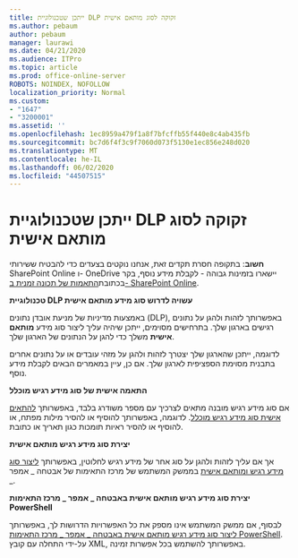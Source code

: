 ```yaml
---
title: ייתכן שטכנולוגיית DLP זקוקה לסוג מותאם אישית
ms.author: pebaum
author: pebaum
manager: laurawi
ms.date: 04/21/2020
ms.audience: ITPro
ms.topic: article
ms.prod: office-online-server
ROBOTS: NOINDEX, NOFOLLOW
localization_priority: Normal
ms.custom:
- "1647"
- "3200001"
ms.assetid: ''
ms.openlocfilehash: 1ec8959a479f1a8f7bfcffb55f440e8c4ab435fb
ms.sourcegitcommit: bc7d6f4f3c9f7060d073f5130e1ec856e248d020
ms.translationtype: MT
ms.contentlocale: he-IL
ms.lasthandoff: 06/02/2020
ms.locfileid: "44507515"
---
```

# <a name="dlp-might-need-a-custom-type"></a>ייתכן שטכנולוגיית DLP זקוקה לסוג מותאם אישית

**חשוב**: בתקופה חסרת תקדים זאת, אנחנו נוקטים בצעדים כדי להבטיח ששירותי SharePoint Online ו- OneDrive יישארו בזמינות גבוהה - לקבלת מידע נוסף, בקר בכתובת[התאמות של תכונה זמנית ב- SharePoint Online](https://aka.ms/ODSPAdjustments).

**טכנולוגיית DLP עשויה לדרוש סוג מידע מותאם אישית**

באמצעות מדיניות של מניעת אובדן נתונים (DLP), באפשרותך לזהות ולהגן על נתונים רגישים בארגון שלך. בתרחישים מסוימים, ייתכן שיהיה עליך ליצור סוג מידע **מותאם אישית** משלך כדי להגן על הנתונים של הארגון שלך.

לדוגמה, ייתכן שהארגון שלך יצטרך לזהות ולהגן על מזהי עובדים או על נתונים אחרים בתבנית מסוימת הספציפית לארגון שלך. אם כן, עיין במאמרים הבאים לקבלת מידע נוסף.
  
 **התאמה אישית של סוג מידע רגיש מוכלל**
  
אם סוג מידע רגיש מובנה מתאים לצרכיך עם מספר משודרג בלבד, באפשרותך [להתאים אישית סוג מידע רגיש מוכלל](https://docs.microsoft.com/microsoft-365/compliance/customize-a-built-in-sensitive-information-type). לדוגמה, באפשרותך להוסיף או להסיר מילות מפתח, או להוסיף או להסיר ראיות תומכות כגון תאריך או כתובת.
  
 **יצירת סוג מידע רגיש מותאם אישית**
  
אך אם עליך לזהות ולהגן על סוג אחר של מידע רגיש לחלוטין, באפשרותך [ליצור סוג מידע רגיש ומותאם אישית](https://docs.microsoft.com/microsoft-365/compliance/create-a-custom-sensitive-information-type) בממשק המשתמש של מרכז התאימות של אבטחה _ אמפר _.
  
**יצירת סוג מידע רגיש מותאם אישית באבטחה _ אמפר _ מרכז התאימות PowerShell**

לבסוף, אם ממשק המשתמש אינו מספק את כל האפשרויות הדרושות לך, באפשרותך [ליצור סוג מידע רגיש מותאם אישית באבטחה _ אמפר _ מרכז התאימות PowerShell](https://docs.microsoft.com/microsoft-365/compliance/create-a-custom-sensitive-information-type-in-scc-powershell). על-ידי התחלה עם קובץ XML, באפשרותך להשתמש בכל אפשרות זמינה.
